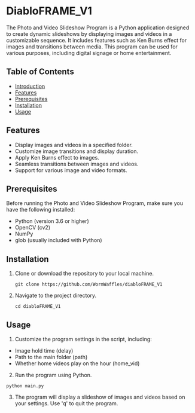 # DiabloFRAME_V1

The Photo and Video Slideshow Program is a Python application designed to create dynamic slideshows by displaying images and videos in a customizable sequence. It includes features such as Ken Burns effect for images and transitions between media. This program can be used for various purposes, including digital signage or home entertainment.

## Table of Contents
- [Introduction](#DiabloFRAME_V1)
- [Features](#features)
- [Prerequisites](#prerequisites)
- [Installation](#installation)
- [Usage](#usage)

## Features
- Display images and videos in a specified folder.
- Customize image transitions and display duration.
- Apply Ken Burns effect to images.
- Seamless transitions between images and videos.
- Support for various image and video formats.

## Prerequisites
Before running the Photo and Video Slideshow Program, make sure you have the following installed:
- Python (version 3.6 or higher)
- OpenCV (cv2)
- NumPy
- glob (usually included with Python)

## Installation
1. Clone or download the repository to your local machine.

   ```shell
   git clone https://github.com/WormWaffles/diabloFRAME_V1
   ```
2. Navigate to the project directory.
   ```shell
   cd diabloFRAME_V1
   ```

## Usage
1. Customize the program settings in the script, including:
- Image hold time (delay)
- Path to the main folder (path)
- Whether home videos play on the hour (home_vid)
2. Run the program using Python.
  ```shell
  python main.py
  ```
3. The program will display a slideshow of images and videos based on your settings. Use 'q' to quit the program.
